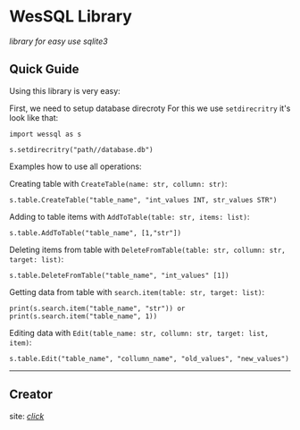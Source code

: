 # WesSQL Library #
*library for easy use sqlite3*

## Quick Guide ##

Using this library is very easy:

First, we need to setup database direcroty
For this we use `setdirecritry` it's look like that:

    import wessql as s

    s.setdirecritry("path//database.db")


Examples how to use all operations:

Creating table with `CreateTable(name: str, collumn: str)`:

    s.table.CreateTable("table_name", "int_values INT, str_values STR")


Adding to table items with `AddToTable(table: str, items: list)`:

    s.table.AddToTable("table_name", [1,"str"])


Deleting items from table with `DeleteFromTable(table: str, collumn: str, target: list)`:

    s.table.DeleteFromTable("table_name", "int_values" [1])


Getting data from table with `search.item(table: str, target: list)`:

    print(s.search.item("table_name", "str")) or print(s.search.item("table_name", 1))

Editing data with `Edit(table_name: str, collumn: str, target: list, item)`:

    s.table.Edit("table_name", "collumn_name", "old_values", "new_values")

----------


## Creator ##
site:  [*click*](https://johnywessel.github.io/) 
